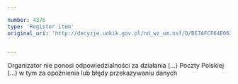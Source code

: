 ```yaml
---

number: 4376
type: 'Register item'
original_uri: 'http://decyzje.uokik.gov.pl/nd_wz_um.nsf/0/BE7AFCF64E061A5EC1257B36003A600E?OpenDocument'


---
```


Organizator nie ponosi odpowiedzialności za działania (...) Poczty Polskiej (...) w tym za opóźnienia lub błędy przekazywaniu danych

